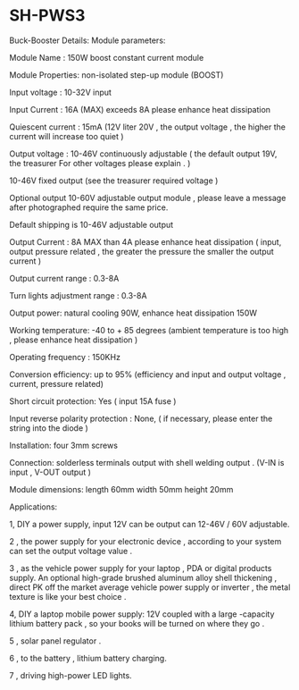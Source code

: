 # SH-PWS3

Buck-Booster Details:
Module parameters:

Module Name : 150W boost constant current module

Module Properties: non-isolated step-up module (BOOST)

Input voltage : 10-32V input

Input Current : 16A (MAX) exceeds 8A please enhance heat dissipation

Quiescent current : 15mA (12V liter 20V , the output voltage , the higher the current will increase too quiet )

Output voltage : 10-46V continuously adjustable ( the default output 19V, the treasurer For other voltages please explain . )

10-46V fixed output (see the treasurer required voltage )

Optional output 10-60V adjustable output module , please leave a message after photographed require the same price.

Default shipping is 10-46V adjustable output

Output Current : 8A MAX than 4A please enhance heat dissipation ( input, output pressure related , the greater the pressure the smaller the output current )

Output current range : 0.3-8A

Turn lights adjustment range : 0.3-8A

Output power: natural cooling 90W, enhance heat dissipation 150W

Working temperature: -40 to + 85 degrees (ambient temperature is too high , please enhance heat dissipation )

Operating frequency : 150KHz

Conversion efficiency: up to 95% (efficiency and input and output voltage , current, pressure related)

Short circuit protection: Yes ( input 15A fuse )

Input reverse polarity protection : None, ( if necessary, please enter the string into the diode )

Installation: four 3mm screws

Connection: solderless terminals output with shell welding output . (V-IN is input , V-OUT output )

Module dimensions: length 60mm width 50mm height 20mm

Applications:

1, DIY a power supply, input 12V can be output can 12-46V / 60V adjustable.

2 , the power supply for your electronic device , according to your system can set the output voltage value .

3 , as the vehicle power supply for your laptop , PDA or digital products supply. An optional high-grade brushed aluminum alloy shell thickening , direct PK off the market average vehicle power supply or inverter , the metal texture is like your best choice .

4, DIY a laptop mobile power supply: 12V coupled with a large -capacity lithium battery pack , so your books will be turned on where they go .

 

5 , solar panel regulator .

6 , to the battery , lithium battery charging.

7 , driving high-power LED lights.